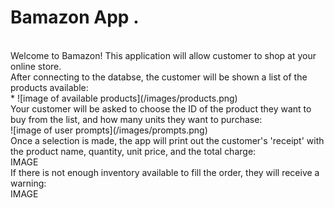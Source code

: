 # Bamazon App . 
<br>
Welcome to Bamazon! This application will allow customer to shop at your online store.
<br>
After connecting to the databse, the customer will be shown a list of the products available:
<br>
* ![image of available products](/images/products.png)
<br>
Your customer will be asked to choose the ID of the product they want to buy from the list, and how many units they want to purchase:
<br>
![image of user prompts](/images/prompts.png)
<br>
Once a selection is made, the app will print out the customer's 'receipt' with the product name, quantity, unit price, and the total charge:
<br>
IMAGE
<br>
If there is not enough inventory available to fill the order, they will receive a warning:
<br>
IMAGE


